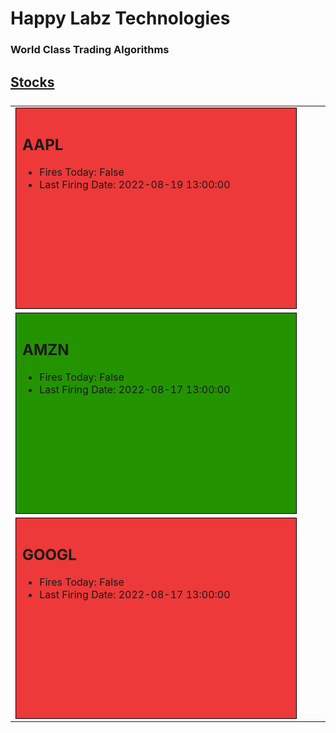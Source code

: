 <style>
        /* CSS to style the boxes */
        .box {
            width: 100%;
            min-width: 400px;
            height: 300px;
            border: 1px solid black;
            display: inline-block;
            padding: 10px;
        }

        .red {
            background-color: #ed3939;
        }

        .green {
            background-color: #239400;
        }

        .my-data {
            margin-right: auto;
            margin-left: auto;
            align-content: center;
            display: block;
            max-width: 1400px;
        }

        .my-table {
            margin-right: auto;
            margin-left: auto;
            width: 100%;
            display: block;
        }

        .my-table tr {
            display: block;
            width: auto;
        }

        .my-table td {
            width: 33%;
            min-width: 428px;
            display: inline-block;
        }

        /* Add more colors as desired */
    </style>

# Happy Labz Technologies

### World Class Trading Algorithms

## [Stocks](stocks.md)

<table class="my-table" style="">
        <tbody class="my-table">
        <tr>
            <td>
                <div class="box red">
                    <h2 id="aapl">AAPL<a class="anchorjs-link "
                                         href="https://happylabz.github.io/website/stocks.html#aapl"
                                         aria-label="Anchor" data-anchorjs-icon=""
                                         style="font: 1em / 1 anchorjs-icons; padding-left: 0.375em;"></a></h2>
                    <ul>
                        <li>Fires Today: False</li>
                        <li>Last Firing Date: 2022-08-19 13:00:00</li>
                    </ul>
                </div>
            </td>
            <td>
                <div class="box green">
                    <h2 id="amzn">AMZN<a class="anchorjs-link "
                                         href="https://happylabz.github.io/website/stocks.html#amzn"
                                         aria-label="Anchor" data-anchorjs-icon=""
                                         style="font: 1em / 1 anchorjs-icons; padding-left: 0.375em;"></a></h2>
                    <ul>
                        <li>Fires Today: False</li>
                        <li>Last Firing Date: 2022-08-17 13:00:00</li>
                    </ul>
                </div>
            </td>
            <td>
                <div class="box red">
                    <h2 id="googl">GOOGL<a class="anchorjs-link "
                                           href="https://happylabz.github.io/website/stocks.html#googl"
                                           aria-label="Anchor" data-anchorjs-icon=""
                                           style="font: 1em / 1 anchorjs-icons; padding-left: 0.375em;"></a></h2>
                    <ul>
                        <li>Fires Today: False</li>
                        <li>Last Firing Date: 2022-08-17 13:00:00</li>
                    </ul>
                </div>
            </td>
        </tr>
</tbody>
</table>